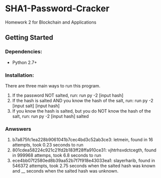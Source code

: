 # SHA1-Password-Cracker
Homework 2 for Blockchain and Applications
## Getting Started
### Dependencies:
* Python 2.7+
### Installation:
There are three main ways to run this program.
1. If the password NOT salted, run:
 run py -2 [input hash]
1. If the hash is salted AND you know the hash of the salt, run: 
 run py -2 [input salt] [input hash]
1. If you know the hash is salted, but you do NOT know the hash of the salt, run:
 run py -2 [input hash] salted
### Anwswers
1. b7a875fc1ea228b9061041b7cec4bd3c52ab3ce3: letmein, found in 16 attempts, took 0.23 seconds to run
1. 801cdea58224c921c21fd2b183ff28ffa910ce31: vjhtrhsvdctcegth, found in 999968 attemps, took 6.8 seconds to run
1.  ece4bb07f2580ed8b39aa52b7f7f918e43033ea1: slayerharib, found in 546372 attempts, took 2.75 seconds when the salted hash was known and __ seconds when the salted hash was unknown.
